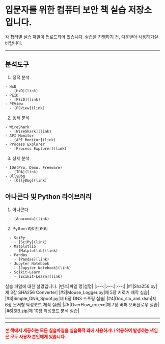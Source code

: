 입문자를 위한 컴퓨터 보안 책 실습 저장소 입니다.
============================================
각 챕터별 실습 파일이 업로드되어 있습니다.
실습을 진행하기 전, 다운받아 사용하기실 바랍니다.
*****
분석도구
-------
1. 정적 분석
```
- HxD
  - [HxD](link)
- PEiD
  - [PEiD](link)
- PEView
  - [PEView](link)
```

2. 동적 분석
```
- WireShark
  - [WireShark](link)
- API Monitor
  - [API Monitor](link)
- Process Explorer
  - [Process Explorer](link)
```

3. 상세 분석
```
- IDA(Pro, Demo, Freeware)
  - [IDA](link)
- OllyDbg
  - [OllyDbg](link)
```

아나콘다 및 Python 라이브러리
---------------------------
1. 아나콘다
```
  - [Anaconda](link)
```
2. Python 라이브러리
```
  - SciPy
    - [SciPy](link)
  - Matplotlib
    - [Matplotlib](link)
  - Pandas
    - [Pandas](link)
  - Jupyter Notebook
    - [Jupyter Notebook](link)
  - Scikit-Learn
    - [Scikit-Learn](link)
```



실습 파일에 대한 설명입니다.
|번호|파일 명|설명|
|:---:|:---:|:---:|
|#1|Sha256.py|제 3장 SHA256 Converter|
|#2|Mouse_Logger.py|제 5장 키로거 제작 실습|
|#3|Simple_DNS_Spoof.py|제 6장 DNS 스푸핑 실습|
|#4|Doc_sib_aml.xlsm|제 6장 문서형 악성코드 제작 실습|
|#5|OverFlow_ex.exe|제 7장 버퍼 오버플로우 실습|
|#6|SIB.zip|제 10장 악성코드 분석 실습|
*****
*****
<span style="color:red">**본 책에서 제공하는 모든 실습파일을 실습목적 외에 사용하거나 악용하여 발생하는 책임은 모두 사용자 본인에게 있습니다.**</span>


